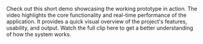 Check out this short demo showcasing the working prototype in action. The video highlights the core functionality and real-time performance of the application. It provides a quick visual overview of the project's features, usability, and output. Watch the full clip here to get a better understanding of how the system works.
